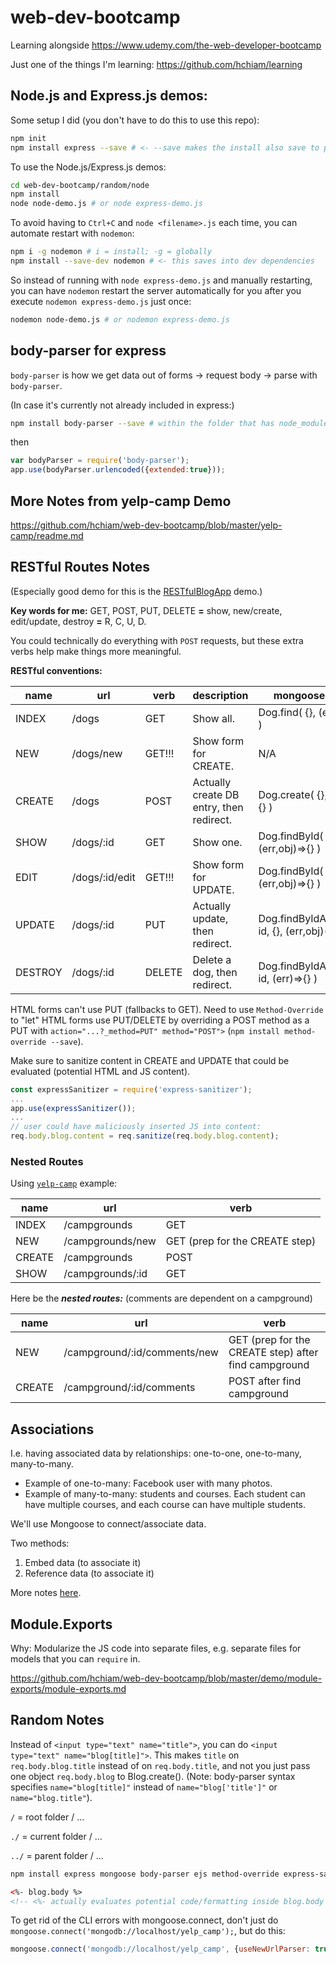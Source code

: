 # web-dev-bootcamp
Learning alongside https://www.udemy.com/the-web-developer-bootcamp

Just one of the things I'm learning: https://github.com/hchiam/learning

## Node.js and Express.js demos:

Some setup I did (you don't have to do this to use this repo):
```bash
npm init
npm install express --save # <- --save makes the install also save to package.json
```

To use the Node.js/Express.js demos:
```bash
cd web-dev-bootcamp/random/node
npm install
node node-demo.js # or node express-demo.js
```

To avoid having to `Ctrl+C` and `node <filename>.js` each time, you can automate restart with `nodemon`:
```bash
npm i -g nodemon # i = install; -g = globally
npm install --save-dev nodemon # <- this saves into dev dependencies
```

So instead of running with `node express-demo.js` and manually restarting, you can have `nodemon` restart the server automatically for you after you execute `nodemon express-demo.js` just once:

```bash
nodemon node-demo.js # or nodemon express-demo.js
```

## body-parser for express

`body-parser` is how we get data out of forms -> request body -> parse with `body-parser`.

(In case it's currently not already included in express:)

```bash
npm install body-parser --save # within the folder that has node_modules INSIDE of it
```

then

```js
var bodyParser = require('body-parser');
app.use(bodyParser.urlencoded({extended:true}));
```

## More Notes from yelp-camp Demo

<https://github.com/hchiam/web-dev-bootcamp/blob/master/yelp-camp/readme.md>

## RESTful Routes Notes

(Especially good demo for this is the [RESTfulBlogApp](https://github.com/hchiam/web-dev-bootcamp/tree/master/demo/RESTfulBlogApp) demo.)

**Key words for me:** GET, POST, PUT, DELETE **=** show, new/create, edit/update, destroy **=** R, C, U, D.

You could technically do everything with `POST` requests, but these extra verbs help make things more meaningful.

**RESTful conventions:**

| name      | url           | verb        | description                             | mongoose method
| ----------|---------------|-------------|-----------------------------------------|-------------------------
| INDEX     | /dogs         | GET         | Show all.                               | Dog.find( {}, (err,obj)=>{} )
| NEW       | /dogs/new     | GET!!!      | Show form for CREATE.                   | N/A
| CREATE    | /dogs         | POST        | Actually create DB entry, then redirect.| Dog.create( {}, (err,obj)=>{} )
| SHOW      | /dogs/:id     | GET         | Show one.                               | Dog.findById( id, (err,obj)=>{} )
| EDIT      | /dogs/:id/edit| GET!!!      | Show form for UPDATE.                   | Dog.findById( id, (err,obj)=>{} )
| UPDATE    | /dogs/:id     | PUT         | Actually update, then redirect.         | Dog.findByIdAndUpdate( id, {}, (err,obj)=>{} )
| DESTROY   | /dogs/:id     | DELETE      | Delete a dog, then redirect.            | Dog.findByIdAndRemove( id, (err)=>{} )

HTML forms can't use PUT (fallbacks to GET). Need to use `Method-Override` to "let" HTML forms use PUT/DELETE by overriding a POST method as a PUT with `action="...?_method=PUT" method="POST">` (`npm install method-override --save`).

Make sure to sanitize content in CREATE and UPDATE that could be evaluated (potential HTML and JS content).

```js
const expressSanitizer = require('express-sanitizer');
...
app.use(expressSanitizer());
...
// user could have maliciously inserted JS into content:
req.body.blog.content = req.sanitize(req.body.blog.content);
```

### Nested Routes

Using [`yelp-camp`](https://github.com/hchiam/web-dev-bootcamp/tree/master/yelp-camp) example:

| name      | url               | verb
| ----------|-------------------|-------------
| INDEX     | /campgrounds      | GET
| NEW       | /campgrounds/new  | GET (prep for the CREATE step)
| CREATE    | /campgrounds      | POST
| SHOW      | /campgrounds/:id  | GET

Here be the ***nested routes:*** (comments are dependent on a campground)

| name      | url                          | verb
| ----------|------------------------------|-------------
| NEW       | /campground/:id/comments/new | GET (prep for the CREATE step) after find campground
| CREATE    | /campground/:id/comments     | POST after find campground

## Associations

I.e. having associated data by relationships: one-to-one, one-to-many, many-to-many.

* Example of one-to-many: Facebook user with many photos.
* Example of many-to-many: students and courses. Each student can have multiple courses, and each course can have multiple students.

We'll use Mongoose to connect/associate data.

Two methods:

1) Embed data (to associate it)
2) Reference data (to associate it)

More notes [here](https://github.com/hchiam/web-dev-bootcamp/blob/master/demo/associations/associations.md).

## Module.Exports

Why: Modularize the JS code into separate files, e.g. separate files for models that you can `require` in.

<https://github.com/hchiam/web-dev-bootcamp/blob/master/demo/module-exports/module-exports.md>

## Random Notes

Instead of `<input type="text" name="title">`, you can do `<input type="text" name="blog[title]">`. This makes `title` on `req.body.blog.title` instead of on `req.body.title`, and not you just pass one object `req.body.blog` to Blog.create(). (Note: body-parser syntax specifies `name="blog[title]"` instead of `name="blog['title']"` or `name="blog.title"`).

`/` = root folder / ...

`./` = current folder / ...

`../` = parent folder / ...

```bash
npm install express mongoose body-parser ejs method-override express-sanitizer --save
```

```html
<%- blog.body %>
<!-- <%- actually evaluates potential code/formatting inside blog.body (which you can sanitize with express-sanitizer) -->
```

To get rid of the CLI errors with mongoose.connect, don't just do `mongoose.connect('mongodb://localhost/yelp_camp');`, but do this:

```js
mongoose.connect('mongodb://localhost/yelp_camp', {useNewUrlParser: true, useUnifiedTopology: true}); // find yelp_camp DB (and create it if it doesn't exist)
```
